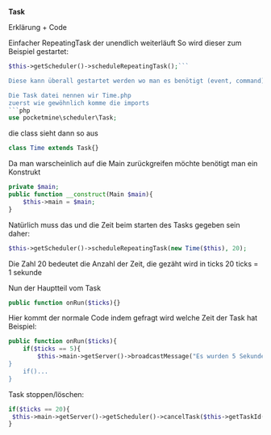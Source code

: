 **Task**

Erklärung + Code

Einfacher RepeatingTask der unendlich weiterläuft
So wird dieser zum Beispiel gestartet:
```php
$this->getScheduler()->scheduleRepeatingTask();```

Diese kann überall gestartet werden wo man es benötigt (event, command)

Die Task datei nennen wir Time.php
zuerst wie gewöhnlich komme die imports 
```php
use pocketmine\scheduler\Task;
```
die class sieht dann so aus
```php
class Time extends Task{}
```
Da man warscheinlich auf die Main zurückgreifen möchte benötigt man ein Konstrukt
```php
private $main;
public function __construct(Main $main){
    $this->main = $main;
}
```
Natürlich muss das und die Zeit beim starten des Tasks gegeben sein daher:
```php
$this->getScheduler()->scheduleRepeatingTask(new Time($this), 20);
```
Die Zahl 20 bedeutet die Anzahl der Zeit, die gezäht wird in ticks
20 ticks = 1 sekunde

Nun der Hauptteil vom Task
```php
public function onRun($ticks){}
```
Hier kommt der normale Code indem gefragt wird welche Zeit der Task hat
Beispiel:
```php
public function onRun($ticks){
    if($ticks == 5){
        $this->main->getServer()->broadcastMessage("Es wurden 5 Sekunde erreicht);
}
    if()...
}
```

Task stoppen/löschen:
```php
if($ticks == 20){
 $this->main->getServer()->getScheduler()->cancelTask($this->getTaskId());
}
```

